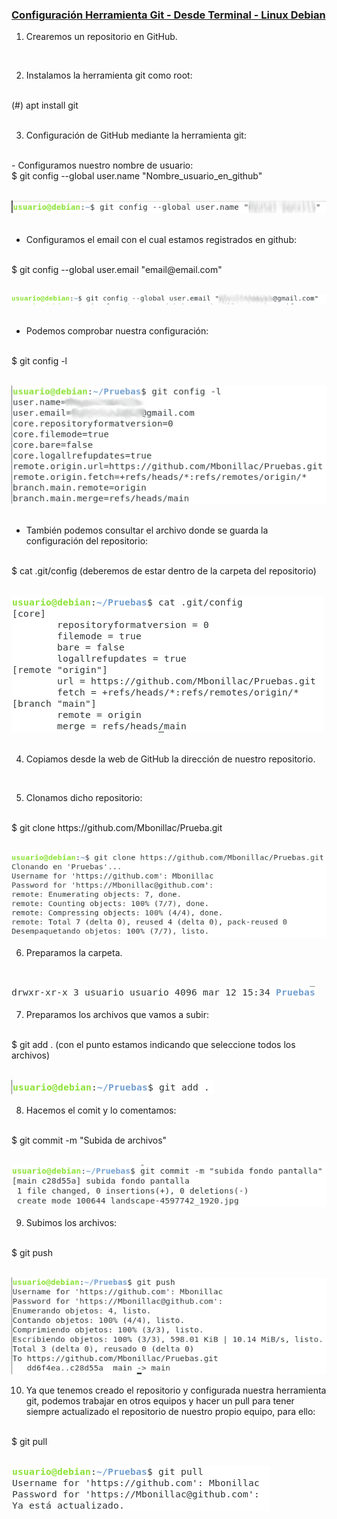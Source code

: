 ### [Configuración Herramienta Git - Desde Terminal - Linux Debian](https://github.com/Mbonillac/scripts-linux/tree/main/Conf_Herramientas_Git)

1. Crearemos un repositorio en GitHub.
<br>

2. Instalamos la herramienta git como root:
<br>
(#) apt install git
<br>

<br>

3. Configuración de GitHub mediante la herramienta git:
<br>
- Configuramos nuestro nombre de usuario:
<br>
$ git config --global user.name "Nombre_usuario_en_github"
<br>
<br>

![usuario](https://github.com/Mbonillac/scripts-linux/blob/main/Conf_Herramienta_Git/1-configurar_usuario-.png?raw=true)
<br>
<br>
- Configuramos el email con el cual estamos registrados en github:
<br>
$ git config --global user.email "email@email.com"
<br>
<br>

![email](https://github.com/Mbonillac/scripts-linux/blob/main/Conf_Herramienta_Git/2-configurar_email-.png?raw=true)
<br>
<br>
- Podemos comprobar nuestra configuración:
<br>
$ git config -l
<br>
<br>

![config_git](https://github.com/Mbonillac/scripts-linux/blob/main/Conf_Herramienta_Git/archivo_config_git.png?raw=true)
<br>
<br>
- También podemos consultar el archivo donde se guarda la configuración del repositorio:
<br>
$ cat .git/config (deberemos de estar dentro de la carpeta del repositorio)
<br>
<br>

![config_repositorio](https://github.com/Mbonillac/scripts-linux/blob/main/Conf_Herramienta_Git/archivo_config_repositorio.png?raw=true)
<br>
<br>

4. Copiamos desde la web de GitHub la dirección de nuestro repositorio.
<br>

5. Clonamos dicho repositorio:
<br>
$ git  clone https://github.com/Mbonillac/Prueba.git
<br>
<br>

![clonado](https://github.com/Mbonillac/scripts-linux/blob/main/Conf_Herramienta_Git/3-clonado_repositorio-.png?raw=true)
<br>

6. Preparamos la carpeta.
<br>

![carpeta](https://github.com/Mbonillac/scripts-linux/blob/main/Conf_Herramienta_Git/4-carpeta_archivo-.png?raw=true)

7. Preparamos los archivos que vamos a subir:
<br>
$ git add . (con el punto estamos indicando que seleccione todos los archivos)
<br>
<br>

![preparado_archivos](https://github.com/Mbonillac/scripts-linux/blob/main/Conf_Herramienta_Git/6-Preparado_archivos-.png?raw=true)
<br>

8. Hacemos el comit y lo comentamos:
<br>
$ git commit -m "Subida de archivos"
<br>
<br>

![comit](https://github.com/Mbonillac/scripts-linux/blob/main/Conf_Herramienta_Git/7-commit-.png?raw=true)
<br>

9. Subimos los archivos:
<br>
$ git push
<br>
<br>

![push](https://github.com/Mbonillac/scripts-linux/blob/main/Conf_Herramienta_Git/8-push-.png?raw=true)
<br>

10. Ya que tenemos creado el repositorio y configurada nuestra herramienta git, podemos trabajar en otros equipos y hacer un pull para tener siempre actualizado el repositorio de nuestro propio equipo, para ello:
<br>
$ git pull
<br>
<br>

![pull](https://github.com/Mbonillac/scripts-linux/blob/main/Conf_Herramienta_Git/9-pull-.png?raw=true)
